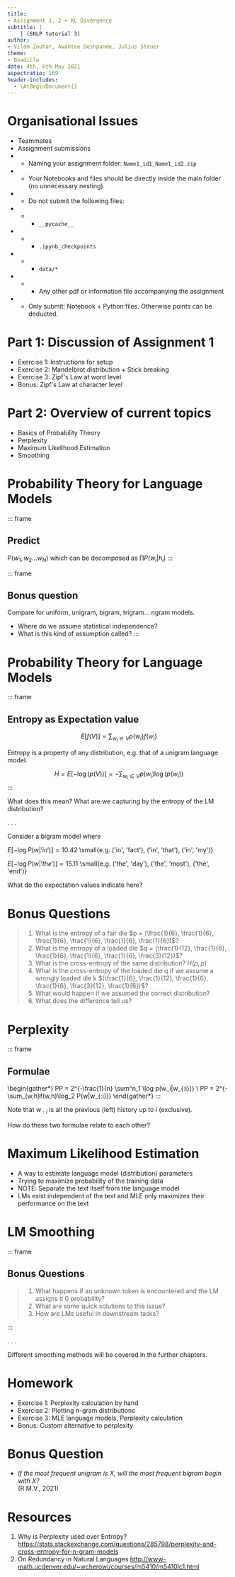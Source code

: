 ```yaml
---
title:
- Assignment 1, 2 + KL Divergence
subtitle: |
    | (SNLP tutorial 3)
author:
- Vilém Zouhar, Awantee Deshpande, Julius Steuer
theme:
- Boadilla
date: 4th, 6th May 2021
aspectratio: 169
header-includes:
  - \AtBeginDocument{}
---
```

# Organisational Issues
- Teammates 
- Assignment submissions
- - Naming your assignment folder: `Name1_id1_Name1_id2.zip`
- - Your Notebooks and files should be directly inside the main folder (no unnecessary nesting)
- - Do not submit the following files:
- - - `__pycache__`
- - - `.ipynb_checkpoints`
- - - `data/*`
- - - Any other pdf or information file accompanying the assignment
- - Only submit: Notebook + Python files. Otherwise points can be deducted.

# Part 1: Discussion of Assignment 1

- Exercise 1: Instructions for setup
- Exercise 2: Mandelbrot distribution + Stick breaking
- Exercise 3: Zipf's Law at word level
- Bonus: Zipf's Law at character level

# Part 2: Overview of current topics

- Basics of Probability Theory
- Perplexity
- Maximum Likelihood Estimation
- Smoothing

# Probability Theory for Language Models

::: frame
## Predict
$P(w_1, w_2 ... w_N)$ which can be decomposed as $\prod P(w_i|h_{i})$
::: 

::: frame
## Bonus question
Compare for uniform, unigram, bigram, trigram... ngram models.

- Where do we assume statistical independence?
- What is this kind of assumption called?
::: 

# Probability Theory for Language Models

::: frame
## Entropy as Expectation value
$$E[f(V)] = \sum_{w_i \in V} p(w_i)f(w_i)$$

Entropy is a property of any distribution, e.g. that of a unigram language model.

$$H = E[-\log(p(V))] = -\sum_{w_i \in V} p(w_i)\log(p(w_i))$$
::: 

What does this mean? What are we capturing by the entropy of the LM distribution?

. . .

Consider a bigram model where

$E[-\log P(w|'in')] = 10.42$ \small{e.g. ('in', 'fact'), ('in', 'that'), ('in', 'my')}

$E[-\log P(w|'the')] = 15.11$ \small{e.g. ('the', 'day'), ('the', 'most'), ('the', 'end')}

What do the expectation values indicate here?

# Bonus Questions

> 1. What is the entropy of a fair die $p = (\frac{1}{6}, \frac{1}{6}, \frac{1}{6}, \frac{1}{6}, \frac{1}{6}, \frac{1}{6})$?
> 2. What is the entropy of a loaded die $q = (\frac{1}{12}, \frac{1}{6}, \frac{1}{6}, \frac{1}{6}, \frac{1}{6}, \frac{3}{12})$?
> 3. What is the cross-entropy of the same distribution? $H(p, p)$
> 4. What is the cross-entropy of the loaded die q if we assume a wrongly loaded die k $(\frac{1}{6}, \frac{1}{12}, \frac{1}{6}, \frac{1}{6}, \frac{3}{12}, \frac{1}{6})$?
> 5. What would happen if we assumed the correct distribution?
> 6. What does the difference tell us?

<!-- 
np.log(6)
-4/6*np.log(1/6)-1/12*np.log(1/12)-3/12*np.log(3/12)
-1/12*np.log(1/6)-1/6*np.log(1/12)-2/6*np.log(1/6)-1/6*np.log(3/12)-3/12*np.log(1/6)
 -->

# Perplexity

::: frame
## Formulae

\begin{gather*}
PP = 2^{-\frac{1}{n} \sum^n_1 \log p(w_i|w_{:i})} \\
PP  = 2^{-\sum_{w,h}f(w,h)\log_2 P(w|w_{:i})}
\end{gather*}
:::

Note that $w_{:i}$ is all the previous (left) history up to $i$ (exclusive).

How do these two formulae relate to each other?

# Maximum Likelihood Estimation

- A way to estimate language model (distribution) parameters
- Trying to maximize probability of the training data
- NOTE: Separate the text itself from the language model
- LMs exist independent of the text and MLE only maximizes their performance on the text

# LM Smoothing 

::: frame
## Bonus Questions
> 1. What happens if an unknown token is encountered and the LM assigns it 0 probability?
> 2. What are some quick solutions to this issue?
> 3. How are LMs useful in downstream tasks?

:::

. . .

Different smoothing methods will be covered in the further chapters.

# Homework

- Exercise 1: Perplexity calculation by hand
- Exercise 2: Plotting n-gram distributions
- Exercise 3: MLE language models, Perplexity calculation
- Bonus: Custom alternative to perplexity

# Bonus Question

- _If the most frequent unigram is X, will the most frequent bigram begin with X?_ \
  (R.M.V., 2021)

<!-- 
ABACADXDX
-->

# Resources

1. Why is Perplexity used over Entropy? <https://stats.stackexchange.com/questions/285798/perplexity-and-cross-entropy-for-n-gram-models>
2. On Redundancy in Natural Languages <http://www-math.ucdenver.edu/~wcherowi/courses/m5410/m5410lc1.html>
